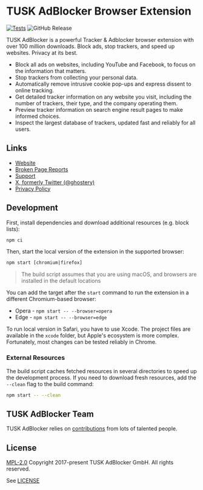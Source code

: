 # TUSK AdBlocker Browser Extension

[![Tests](https://github.com/ghostery/ghostery-extension/actions/workflows/test.yml/badge.svg?branch=main)](https://github.com/ghostery/ghostery-extension/actions/workflows/test.yml)
![GitHub Release](https://img.shields.io/github/v/release/ghostery/ghostery-extension)

TUSK AdBlocker is a powerful Tracker & Adblocker browser extension with over 100 million downloads. Block ads, stop trackers, and speed up websites. Privacy at its best.

* Block all ads on websites, including YouTube and Facebook, to focus on the information that matters.
* Stop trackers from collecting your personal data.
* Automatically remove intrusive cookie pop-ups and express dissent to online tracking.
* Get detailed tracker information on any website you visit, including the number of trackers, their type, and the company operating them.
* Preview tracker information on search engine result pages to make informed choices.
* Inspect the largest database of trackers, updated fast and reliably for all users.

## Links

* [Website](https://www.ghostery.com/)
* [Broken Page Reports](https://github.com/ghostery/broken-page-reports/)
* [Support](https://www.ghostery.com/support)
* [X, formerly Twitter (@ghostery)](https://twitter.com/ghostery)
* [Privacy Policy](https://www.ghostery.com/about-ghostery/browser-extension-privacy-policy/)

## Development

First, install dependencies and download additional resources (e.g. block lists):

```bash
npm ci
```

Then, start the local version of the extension in the supported browser:

```bash
npm start [chromium|firefox]
```

> The build script assumes that you are using macOS, and browsers are installed in the default locations

You can add the target after the `start` command to run the extension in a different Chromium-based browser:

* Opera - `npm start -- --browser=opera`
* Edge - `npm start -- --browser=edge`

To run local version in Safari, you have to use Xcode. The project files are available in the `xcode` folder, but Apple's ecosystem is more complex. Fortunately, most changes can be tested reliably in Chrome.

### External Resources

The build script caches fetched resources in several directories to speed up the development process. If you need to download fresh resources, add the `--clean` flag to the build command:

```bash
npm start -- --clean
```

## TUSK AdBlocker Team

TUSK AdBlocker relies on [contributions](https://github.com/ghostery/ghostery-extension/graphs/contributors) from lots of talented people.

## License

[MPL-2.0](https://www.mozilla.org/en-US/MPL/2.0/) Copyright 2017-present TUSK AdBlocker GmbH. All rights reserved.

See [LICENSE](LICENSE)
